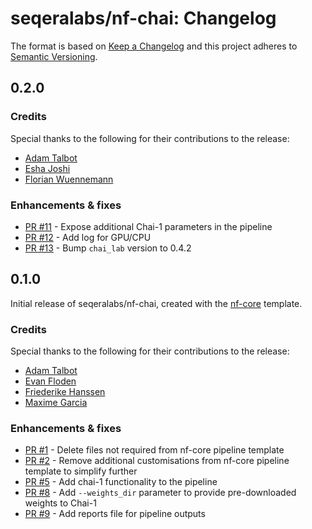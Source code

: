 # seqeralabs/nf-chai: Changelog

The format is based on [Keep a Changelog](https://keepachangelog.com/en/1.0.0/)
and this project adheres to [Semantic Versioning](https://semver.org/spec/v2.0.0.html).

## 0.2.0

### Credits

Special thanks to the following for their contributions to the release:

- [Adam Talbot](https://github.com/adamrtalbot)
- [Esha Joshi](https://github.com/ejseqera)
- [Florian Wuennemann](https://github.com/FloWuenne)

### Enhancements & fixes

- [PR #11](https://github.com/seqeralabs/nf-chai/pull/11) - Expose additional Chai-1 parameters in the pipeline
- [PR #12](https://github.com/seqeralabs/nf-chai/pull/12) - Add log for GPU/CPU
- [PR #13](https://github.com/seqeralabs/nf-chai/pull/13) - Bump `chai_lab` version to 0.4.2

## 0.1.0

Initial release of seqeralabs/nf-chai, created with the [nf-core](https://nf-co.re/) template.

### Credits

Special thanks to the following for their contributions to the release:

- [Adam Talbot](https://github.com/adamrtalbot)
- [Evan Floden](https://github.com/evanfloden)
- [Friederike Hanssen](https://github.com/FriederikeHanssen)
- [Maxime Garcia](https://github.com/maxulysse)

### Enhancements & fixes

- [PR #1](https://github.com/seqeralabs/nf-chai/pull/1) - Delete files not required from nf-core pipeline template
- [PR #2](https://github.com/seqeralabs/nf-chai/pull/2) - Remove additional customisations from nf-core pipeline template to simplify further
- [PR #5](https://github.com/seqeralabs/nf-chai/pull/5) - Add chai-1 functionality to the pipeline
- [PR #8](https://github.com/seqeralabs/nf-chai/pull/8) - Add `--weights_dir` parameter to provide pre-downloaded weights to Chai-1
- [PR #9](https://github.com/seqeralabs/nf-chai/pull/9) - Add reports file for pipeline outputs
